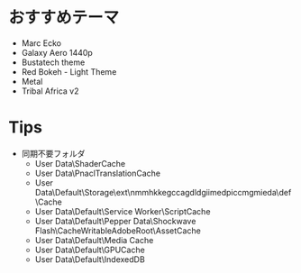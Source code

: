 # おすすめテーマ
- Marc Ecko
- Galaxy Aero 1440p
- Bustatech theme
- Red Bokeh - Light Theme
- Metal
- Tribal Africa v2

# Tips
- 同期不要フォルダ
	- User Data\ShaderCache
	- User Data\PnaclTranslationCache
	- User Data\Default\Storage\ext\nmmhkkegccagdldgiimedpiccmgmieda\def\Cache
	- User Data\Default\Service Worker\ScriptCache
	- User Data\Default\Pepper Data\Shockwave Flash\CacheWritableAdobeRoot\AssetCache
	- User Data\Default\Media Cache
	- User Data\Default\GPUCache
	- User Data\Default\IndexedDB

